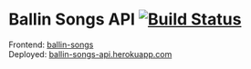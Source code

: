 # Ballin Songs API [![Build Status](https://travis-ci.com/JBallin/ballin-songs-api.svg?branch=master)](https://travis-ci.com/JBallin/ballin-songs-api)
Frontend: [ballin-songs][0]
<br>
Deployed: [ballin-songs-api.herokuapp.com][1]

[0]: https://github.com/JBallin/ballin-songs
[1]: https://ballin-songs-api.herokuapp.com
